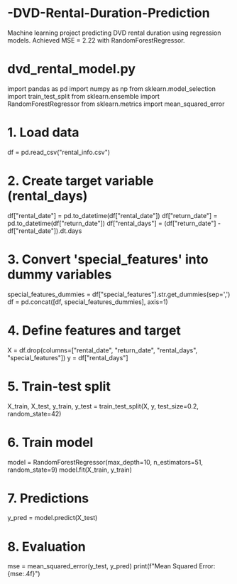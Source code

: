 # -DVD-Rental-Duration-Prediction
Machine learning project predicting DVD rental duration using regression models. Achieved MSE = 2.22 with RandomForestRegressor.
# dvd_rental_model.py

import pandas as pd
import numpy as np
from sklearn.model_selection import train_test_split
from sklearn.ensemble import RandomForestRegressor
from sklearn.metrics import mean_squared_error

# 1. Load data
df = pd.read_csv("rental_info.csv")

# 2. Create target variable (rental_days)
df["rental_date"] = pd.to_datetime(df["rental_date"])
df["return_date"] = pd.to_datetime(df["return_date"])
df["rental_days"] = (df["return_date"] - df["rental_date"]).dt.days

# 3. Convert 'special_features' into dummy variables
special_features_dummies = df["special_features"].str.get_dummies(sep=',')
df = pd.concat([df, special_features_dummies], axis=1)

# 4. Define features and target
X = df.drop(columns=["rental_date", "return_date", "rental_days", "special_features"])
y = df["rental_days"]

# 5. Train-test split
X_train, X_test, y_train, y_test = train_test_split(X, y, test_size=0.2, random_state=42)

# 6. Train model
model = RandomForestRegressor(max_depth=10, n_estimators=51, random_state=9)
model.fit(X_train, y_train)

# 7. Predictions
y_pred = model.predict(X_test)

# 8. Evaluation
mse = mean_squared_error(y_test, y_pred)
print(f"Mean Squared Error: {mse:.4f}")
